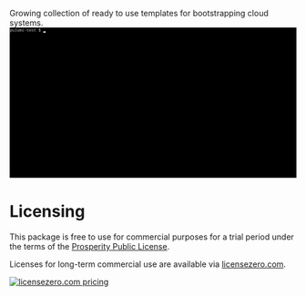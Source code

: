 Growing collection of ready to use templates for bootstrapping cloud systems.
![](demo.gif)

# Licensing

This package is free to use for commercial purposes for a trial period under the terms of the [Prosperity Public License](./LICENSE).

Licenses for long-term commercial use are available via [licensezero.com](https://licensezero.com).

[![licensezero.com pricing](https://licensezero.com/projects/dda20927-a4e0-4875-8f2f-f7c467331eef/badge.svg)](https://licensezero.com/projects/dda20927-a4e0-4875-8f2f-f7c467331eef)
